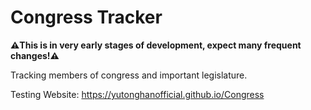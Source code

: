 # Congress Tracker

**⚠️This is in very early stages of development, expect many frequent changes!⚠️**

Tracking members of congress and important legislature.

Testing Website: https://yutonghanofficial.github.io/Congress
